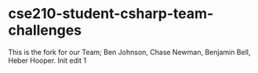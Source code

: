 # cse210-student-csharp-team-challenges
This is the fork for our Team; Ben Johnson, Chase Newman, Benjamin Bell, Heber Hooper.
Init edit 1